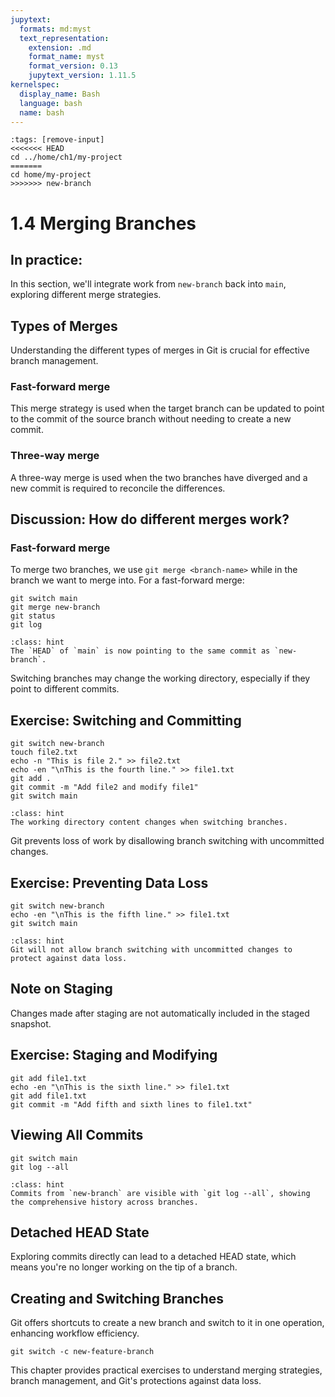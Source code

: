 ```yaml
---
jupytext:
  formats: md:myst
  text_representation:
    extension: .md
    format_name: myst
    format_version: 0.13
    jupytext_version: 1.11.5
kernelspec:
  display_name: Bash
  language: bash
  name: bash
---
```

```{code-cell} bash
:tags: [remove-input]
<<<<<<< HEAD
cd ../home/ch1/my-project
=======
cd home/my-project
>>>>>>> new-branch
```

# 1.4 Merging Branches

## In practice:
In this section, we'll integrate work from `new-branch` back into `main`, exploring different merge strategies.

## Types of Merges
Understanding the different types of merges in Git is crucial for effective branch management.

### Fast-forward merge
This merge strategy is used when the target branch can be updated to point to the commit of the source branch without needing to create a new commit.

### Three-way merge
A three-way merge is used when the two branches have diverged and a new commit is required to reconcile the differences.

## Discussion: How do different merges work?

### Fast-forward merge
To merge two branches, we use `git merge <branch-name>` while in the branch we want to merge into. For a fast-forward merge:

```{code-cell} bash
git switch main
git merge new-branch
git status
git log
```

```{admonition} What to notice
:class: hint
The `HEAD` of `main` is now pointing to the same commit as `new-branch`.
```

Switching branches may change the working directory, especially if they point to different commits.

## Exercise: Switching and Committing
```{code-cell} bash
git switch new-branch
touch file2.txt
echo -n "This is file 2." >> file2.txt
echo -en "\nThis is the fourth line." >> file1.txt
git add .
git commit -m "Add file2 and modify file1"
git switch main
```

```{admonition} What to notice
:class: hint
The working directory content changes when switching branches.
```

Git prevents loss of work by disallowing branch switching with uncommitted changes.

## Exercise: Preventing Data Loss
```{code-cell} bash
git switch new-branch
echo -en "\nThis is the fifth line." >> file1.txt
git switch main
```

```{admonition} What to notice
:class: hint
Git will not allow branch switching with uncommitted changes to protect against data loss.
```

## Note on Staging
Changes made after staging are not automatically included in the staged snapshot.

## Exercise: Staging and Modifying
```{code-cell} bash
git add file1.txt
echo -en "\nThis is the sixth line." >> file1.txt
git add file1.txt
git commit -m "Add fifth and sixth lines to file1.txt"
```

## Viewing All Commits
```{code-cell} bash
git switch main
git log --all
```

```{admonition} What to notice
:class: hint
Commits from `new-branch` are visible with `git log --all`, showing the comprehensive history across branches.
```

## Detached HEAD State
Exploring commits directly can lead to a detached HEAD state, which means you're no longer working on the tip of a branch.

## Creating and Switching Branches
Git offers shortcuts to create a new branch and switch to it in one operation, enhancing workflow efficiency.

```{code-cell} bash
git switch -c new-feature-branch
```

This chapter provides practical exercises to understand merging strategies, branch management, and Git's protections against data loss.

